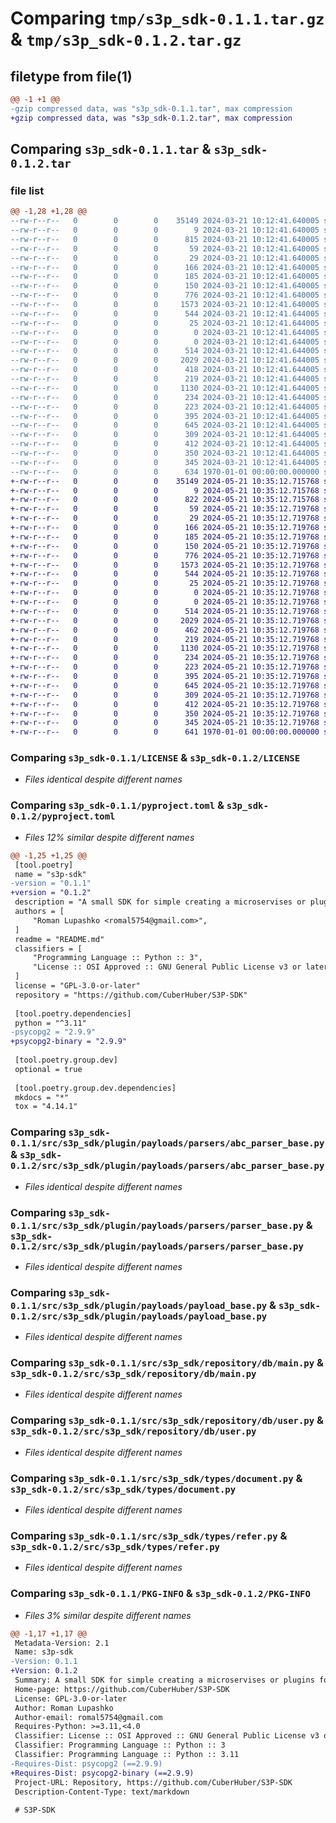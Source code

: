 # Comparing `tmp/s3p_sdk-0.1.1.tar.gz` & `tmp/s3p_sdk-0.1.2.tar.gz`

## filetype from file(1)

```diff
@@ -1 +1 @@
-gzip compressed data, was "s3p_sdk-0.1.1.tar", max compression
+gzip compressed data, was "s3p_sdk-0.1.2.tar", max compression
```

## Comparing `s3p_sdk-0.1.1.tar` & `s3p_sdk-0.1.2.tar`

### file list

```diff
@@ -1,28 +1,28 @@
--rw-r--r--   0        0        0    35149 2024-03-21 10:12:41.640005 s3p_sdk-0.1.1/LICENSE
--rw-r--r--   0        0        0        9 2024-03-21 10:12:41.640005 s3p_sdk-0.1.1/README.md
--rw-r--r--   0        0        0      815 2024-03-21 10:12:41.640005 s3p_sdk-0.1.1/pyproject.toml
--rw-r--r--   0        0        0       59 2024-03-21 10:12:41.640005 s3p_sdk-0.1.1/src/s3p_sdk/__init__.py
--rw-r--r--   0        0        0       29 2024-03-21 10:12:41.640005 s3p_sdk-0.1.1/src/s3p_sdk/plugin/__init__.py
--rw-r--r--   0        0        0      166 2024-03-21 10:12:41.640005 s3p_sdk-0.1.1/src/s3p_sdk/plugin/payloads/__init__.py
--rw-r--r--   0        0        0      185 2024-03-21 10:12:41.640005 s3p_sdk-0.1.1/src/s3p_sdk/plugin/payloads/abc_payload_base.py
--rw-r--r--   0        0        0      150 2024-03-21 10:12:41.640005 s3p_sdk-0.1.1/src/s3p_sdk/plugin/payloads/parsers/__init__.py
--rw-r--r--   0        0        0      776 2024-03-21 10:12:41.640005 s3p_sdk-0.1.1/src/s3p_sdk/plugin/payloads/parsers/abc_parser_base.py
--rw-r--r--   0        0        0     1573 2024-03-21 10:12:41.640005 s3p_sdk-0.1.1/src/s3p_sdk/plugin/payloads/parsers/parser_base.py
--rw-r--r--   0        0        0      544 2024-03-21 10:12:41.644005 s3p_sdk-0.1.1/src/s3p_sdk/plugin/payloads/payload_base.py
--rw-r--r--   0        0        0       25 2024-03-21 10:12:41.644005 s3p_sdk-0.1.1/src/s3p_sdk/repository/__init__.py
--rw-r--r--   0        0        0        0 2024-03-21 10:12:41.644005 s3p_sdk-0.1.1/src/s3p_sdk/repository/db/__init__.py
--rw-r--r--   0        0        0        0 2024-03-21 10:12:41.644005 s3p_sdk-0.1.1/src/s3p_sdk/repository/db/document.py
--rw-r--r--   0        0        0      514 2024-03-21 10:12:41.644005 s3p_sdk-0.1.1/src/s3p_sdk/repository/db/main.py
--rw-r--r--   0        0        0     2029 2024-03-21 10:12:41.644005 s3p_sdk-0.1.1/src/s3p_sdk/repository/db/user.py
--rw-r--r--   0        0        0      418 2024-03-21 10:12:41.644005 s3p_sdk-0.1.1/src/s3p_sdk/types/__init__.py
--rw-r--r--   0        0        0      219 2024-03-21 10:12:41.644005 s3p_sdk-0.1.1/src/s3p_sdk/types/digest.py
--rw-r--r--   0        0        0     1130 2024-03-21 10:12:41.644005 s3p_sdk-0.1.1/src/s3p_sdk/types/document.py
--rw-r--r--   0        0        0      234 2024-03-21 10:12:41.644005 s3p_sdk-0.1.1/src/s3p_sdk/types/export.py
--rw-r--r--   0        0        0      223 2024-03-21 10:12:41.644005 s3p_sdk-0.1.1/src/s3p_sdk/types/node.py
--rw-r--r--   0        0        0      395 2024-03-21 10:12:41.644005 s3p_sdk-0.1.1/src/s3p_sdk/types/plugin.py
--rw-r--r--   0        0        0      645 2024-03-21 10:12:41.644005 s3p_sdk-0.1.1/src/s3p_sdk/types/refer.py
--rw-r--r--   0        0        0      309 2024-03-21 10:12:41.644005 s3p_sdk-0.1.1/src/s3p_sdk/types/role.py
--rw-r--r--   0        0        0      412 2024-03-21 10:12:41.644005 s3p_sdk-0.1.1/src/s3p_sdk/types/score.py
--rw-r--r--   0        0        0      350 2024-03-21 10:12:41.644005 s3p_sdk-0.1.1/src/s3p_sdk/types/task.py
--rw-r--r--   0        0        0      345 2024-03-21 10:12:41.644005 s3p_sdk-0.1.1/src/s3p_sdk/types/user.py
--rw-r--r--   0        0        0      634 1970-01-01 00:00:00.000000 s3p_sdk-0.1.1/PKG-INFO
+-rw-r--r--   0        0        0    35149 2024-05-21 10:35:12.715768 s3p_sdk-0.1.2/LICENSE
+-rw-r--r--   0        0        0        9 2024-05-21 10:35:12.715768 s3p_sdk-0.1.2/README.md
+-rw-r--r--   0        0        0      822 2024-05-21 10:35:12.715768 s3p_sdk-0.1.2/pyproject.toml
+-rw-r--r--   0        0        0       59 2024-05-21 10:35:12.719768 s3p_sdk-0.1.2/src/s3p_sdk/__init__.py
+-rw-r--r--   0        0        0       29 2024-05-21 10:35:12.719768 s3p_sdk-0.1.2/src/s3p_sdk/plugin/__init__.py
+-rw-r--r--   0        0        0      166 2024-05-21 10:35:12.719768 s3p_sdk-0.1.2/src/s3p_sdk/plugin/payloads/__init__.py
+-rw-r--r--   0        0        0      185 2024-05-21 10:35:12.719768 s3p_sdk-0.1.2/src/s3p_sdk/plugin/payloads/abc_payload_base.py
+-rw-r--r--   0        0        0      150 2024-05-21 10:35:12.719768 s3p_sdk-0.1.2/src/s3p_sdk/plugin/payloads/parsers/__init__.py
+-rw-r--r--   0        0        0      776 2024-05-21 10:35:12.719768 s3p_sdk-0.1.2/src/s3p_sdk/plugin/payloads/parsers/abc_parser_base.py
+-rw-r--r--   0        0        0     1573 2024-05-21 10:35:12.719768 s3p_sdk-0.1.2/src/s3p_sdk/plugin/payloads/parsers/parser_base.py
+-rw-r--r--   0        0        0      544 2024-05-21 10:35:12.719768 s3p_sdk-0.1.2/src/s3p_sdk/plugin/payloads/payload_base.py
+-rw-r--r--   0        0        0       25 2024-05-21 10:35:12.719768 s3p_sdk-0.1.2/src/s3p_sdk/repository/__init__.py
+-rw-r--r--   0        0        0        0 2024-05-21 10:35:12.719768 s3p_sdk-0.1.2/src/s3p_sdk/repository/db/__init__.py
+-rw-r--r--   0        0        0        0 2024-05-21 10:35:12.719768 s3p_sdk-0.1.2/src/s3p_sdk/repository/db/document.py
+-rw-r--r--   0        0        0      514 2024-05-21 10:35:12.719768 s3p_sdk-0.1.2/src/s3p_sdk/repository/db/main.py
+-rw-r--r--   0        0        0     2029 2024-05-21 10:35:12.719768 s3p_sdk-0.1.2/src/s3p_sdk/repository/db/user.py
+-rw-r--r--   0        0        0      462 2024-05-21 10:35:12.719768 s3p_sdk-0.1.2/src/s3p_sdk/types/__init__.py
+-rw-r--r--   0        0        0      219 2024-05-21 10:35:12.719768 s3p_sdk-0.1.2/src/s3p_sdk/types/digest.py
+-rw-r--r--   0        0        0     1130 2024-05-21 10:35:12.719768 s3p_sdk-0.1.2/src/s3p_sdk/types/document.py
+-rw-r--r--   0        0        0      234 2024-05-21 10:35:12.719768 s3p_sdk-0.1.2/src/s3p_sdk/types/export.py
+-rw-r--r--   0        0        0      223 2024-05-21 10:35:12.719768 s3p_sdk-0.1.2/src/s3p_sdk/types/node.py
+-rw-r--r--   0        0        0      395 2024-05-21 10:35:12.719768 s3p_sdk-0.1.2/src/s3p_sdk/types/plugin.py
+-rw-r--r--   0        0        0      645 2024-05-21 10:35:12.719768 s3p_sdk-0.1.2/src/s3p_sdk/types/refer.py
+-rw-r--r--   0        0        0      309 2024-05-21 10:35:12.719768 s3p_sdk-0.1.2/src/s3p_sdk/types/role.py
+-rw-r--r--   0        0        0      412 2024-05-21 10:35:12.719768 s3p_sdk-0.1.2/src/s3p_sdk/types/score.py
+-rw-r--r--   0        0        0      350 2024-05-21 10:35:12.719768 s3p_sdk-0.1.2/src/s3p_sdk/types/task.py
+-rw-r--r--   0        0        0      345 2024-05-21 10:35:12.719768 s3p_sdk-0.1.2/src/s3p_sdk/types/user.py
+-rw-r--r--   0        0        0      641 1970-01-01 00:00:00.000000 s3p_sdk-0.1.2/PKG-INFO
```

### Comparing `s3p_sdk-0.1.1/LICENSE` & `s3p_sdk-0.1.2/LICENSE`

 * *Files identical despite different names*

### Comparing `s3p_sdk-0.1.1/pyproject.toml` & `s3p_sdk-0.1.2/pyproject.toml`

 * *Files 12% similar despite different names*

```diff
@@ -1,25 +1,25 @@
 [tool.poetry]
 name = "s3p-sdk"
-version = "0.1.1"
+version = "0.1.2"
 description = "A small SDK for simple creating a microservises or plugins for the S3 Platform"
 authors = [
     "Roman Lupashko <romal5754@gmail.com>",
 ]
 readme = "README.md"
 classifiers = [
     "Programming Language :: Python :: 3",
     "License :: OSI Approved :: GNU General Public License v3 or later (GPLv3+)",
 ]
 license = "GPL-3.0-or-later"
 repository = "https://github.com/CuberHuber/S3P-SDK"
 
 [tool.poetry.dependencies]
 python = "^3.11"
-psycopg2 = "2.9.9"
+psycopg2-binary = "2.9.9"
 
 [tool.poetry.group.dev]
 optional = true
 
 [tool.poetry.group.dev.dependencies]
 mkdocs = "*"
 tox = "4.14.1"
```

### Comparing `s3p_sdk-0.1.1/src/s3p_sdk/plugin/payloads/parsers/abc_parser_base.py` & `s3p_sdk-0.1.2/src/s3p_sdk/plugin/payloads/parsers/abc_parser_base.py`

 * *Files identical despite different names*

### Comparing `s3p_sdk-0.1.1/src/s3p_sdk/plugin/payloads/parsers/parser_base.py` & `s3p_sdk-0.1.2/src/s3p_sdk/plugin/payloads/parsers/parser_base.py`

 * *Files identical despite different names*

### Comparing `s3p_sdk-0.1.1/src/s3p_sdk/plugin/payloads/payload_base.py` & `s3p_sdk-0.1.2/src/s3p_sdk/plugin/payloads/payload_base.py`

 * *Files identical despite different names*

### Comparing `s3p_sdk-0.1.1/src/s3p_sdk/repository/db/main.py` & `s3p_sdk-0.1.2/src/s3p_sdk/repository/db/main.py`

 * *Files identical despite different names*

### Comparing `s3p_sdk-0.1.1/src/s3p_sdk/repository/db/user.py` & `s3p_sdk-0.1.2/src/s3p_sdk/repository/db/user.py`

 * *Files identical despite different names*

### Comparing `s3p_sdk-0.1.1/src/s3p_sdk/types/document.py` & `s3p_sdk-0.1.2/src/s3p_sdk/types/document.py`

 * *Files identical despite different names*

### Comparing `s3p_sdk-0.1.1/src/s3p_sdk/types/refer.py` & `s3p_sdk-0.1.2/src/s3p_sdk/types/refer.py`

 * *Files identical despite different names*

### Comparing `s3p_sdk-0.1.1/PKG-INFO` & `s3p_sdk-0.1.2/PKG-INFO`

 * *Files 3% similar despite different names*

```diff
@@ -1,17 +1,17 @@
 Metadata-Version: 2.1
 Name: s3p-sdk
-Version: 0.1.1
+Version: 0.1.2
 Summary: A small SDK for simple creating a microservises or plugins for the S3 Platform
 Home-page: https://github.com/CuberHuber/S3P-SDK
 License: GPL-3.0-or-later
 Author: Roman Lupashko
 Author-email: romal5754@gmail.com
 Requires-Python: >=3.11,<4.0
 Classifier: License :: OSI Approved :: GNU General Public License v3 or later (GPLv3+)
 Classifier: Programming Language :: Python :: 3
 Classifier: Programming Language :: Python :: 3.11
-Requires-Dist: psycopg2 (==2.9.9)
+Requires-Dist: psycopg2-binary (==2.9.9)
 Project-URL: Repository, https://github.com/CuberHuber/S3P-SDK
 Description-Content-Type: text/markdown
 
 # S3P-SDK
```

